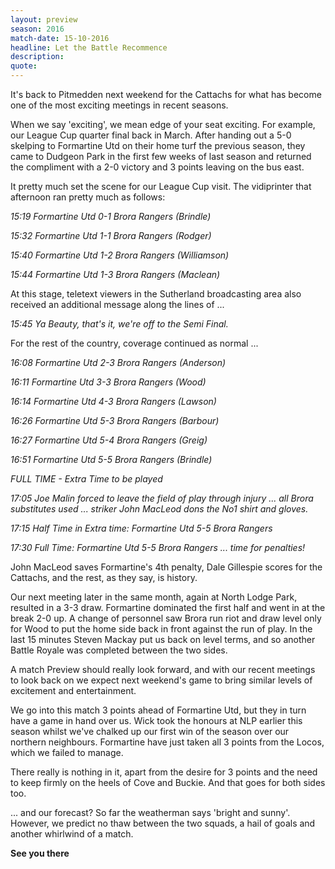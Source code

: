 ```yaml
---
layout: preview
season: 2016
match-date: 15-10-2016
headline: Let the Battle Recommence
description:
quote:
---
```

It's back to Pitmedden next weekend for the Cattachs for what has become one of the most exciting meetings in recent seasons.

When we say 'exciting', we mean edge of your seat exciting. For example, our League Cup quarter final back in March. After handing out a 5-0 skelping to Formartine Utd on their home turf the previous season, they came to Dudgeon Park in the first few weeks of last season and returned the compliment with a 2-0 victory and 3 points leaving on the bus east.

It pretty much set the scene for our League Cup visit. The vidiprinter that afternoon ran pretty much as follows:

*15:19 Formartine Utd 0-1 Brora Rangers (Brindle)*

*15:32 Formartine Utd 1-1 Brora Rangers (Rodger)*

*15:40 Formartine Utd 1-2 Brora Rangers (Williamson)*

*15:44 Formartine Utd 1-3 Brora Rangers (Maclean)*

At this stage, teletext viewers in the Sutherland broadcasting area also received an additional message along the lines of ...

*15:45 Ya Beauty, that's it, we're off to the Semi Final.*


For the rest of the country, coverage continued as normal ...


*16:08 Formartine Utd 2-3 Brora Rangers (Anderson)*

*16:11 Formartine Utd 3-3 Brora Rangers (Wood)*

*16:14 Formartine Utd 4-3 Brora Rangers (Lawson)*

*16:26 Formartine Utd 5-3 Brora Rangers (Barbour)*

*16:27 Formartine Utd 5-4 Brora Rangers (Greig)*

*16:51 Formartine Utd 5-5 Brora Rangers (Brindle)*

*FULL TIME - Extra Time to be played*

*17:05 Joe Malin forced to leave the field of play through injury ... all Brora substitutes used ... striker John MacLeod dons the No1 shirt and gloves.*

*17:15 Half Time in Extra time: Formartine Utd 5-5 Brora Rangers*

*17:30 Full Time: Formartine Utd 5-5 Brora Rangers ... time for penalties!*

John MacLeod saves Formartine's 4th penalty, Dale Gillespie scores for the Cattachs, and the rest, as they say, is history.

Our next meeting later in the same month, again at North Lodge Park, resulted in a 3-3 draw. Formartine dominated the first half and went in at the break 2-0 up. A change of personnel saw Brora run riot and draw level only for Wood to put the home side back in front against the run of play. In the last 15 minutes Steven Mackay put us back on level terms, and so another Battle Royale was completed between the two sides.

A match Preview should really look forward, and with our recent meetings to look back on we expect next weekend's game to bring similar levels of excitement and entertainment.

We go into this match 3 points ahead of Formartine Utd, but they in turn have a game in hand over us. Wick took the honours at NLP earlier this season whilst we've chalked up our first win of the season over our northern neighbours. Formartine have just taken all 3 points from the Locos, which we failed to manage.

There really is nothing in it, apart from the desire for 3 points and the need to keep firmly on the heels of Cove and Buckie. And that goes for both sides too.

... and our forecast? So far the weatherman says 'bright and sunny'. However, we predict no thaw between the two squads, a hail of goals and another whirlwind of a match.

**See you there**